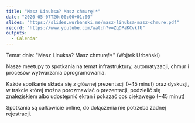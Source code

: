 ```yaml
---
title: "Masz Linuksa? Masz chmurę!*"
date: "2020-05-07T20:00:00+01:00"
slides: "https://slides.wurbanski.me/masz-linuksa-masz-chmure.pdf"
record: "https://www.youtube.com/watch?v=ZqDPaKCvkfU"
outputs:
  - Calendar
---
```

Temat dnia: "Masz Linuksa? Masz chmurę!*" (Wojtek Urbański)

Nasze meetupy to spotkania na temat infrastruktury, automatyzacji, chmur i procesów wytwarzania oprogramowania.

Każde spotkanie składa się z głównej prezentacji (~45 minut) oraz dyskusji, w trakcie której można porozmawiać o prezentacji, podzielić się znaleziskiem albo udostępnić ekran i pokazać coś ciekawego (~45 minut)

Spotkania są całkowicie online, do dołączenia nie potrzeba żadnej rejestracji.
